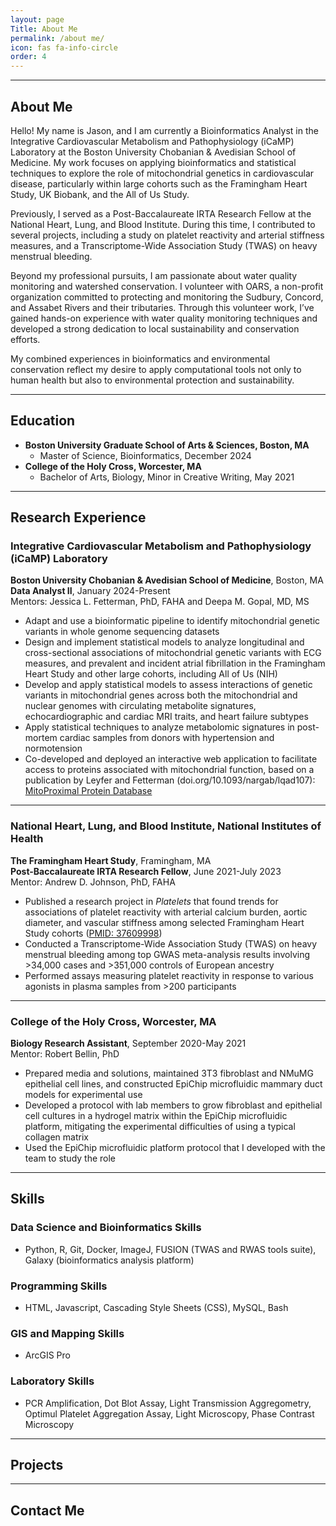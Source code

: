 ```yaml
---
layout: page
Title: About Me
permalink: /about me/
icon: fas fa-info-circle
order: 4
---
```


---

## About Me

Hello! My name is Jason, and I am currently a Bioinformatics Analyst in the Integrative Cardiovascular Metabolism and Pathophysiology (iCaMP) Laboratory at the Boston University Chobanian & Avedisian School of Medicine. My work focuses on applying bioinformatics and statistical techniques to explore the role of mitochondrial genetics in cardiovascular disease, particularly within large cohorts such as the Framingham Heart Study, UK Biobank, and the All of Us Study.

Previously, I served as a Post-Baccalaureate IRTA Research Fellow at the National Heart, Lung, and Blood Institute. During this time, I contributed to several projects, including a study on platelet reactivity and arterial stiffness measures, and a Transcriptome-Wide Association Study (TWAS) on heavy menstrual bleeding.

Beyond my professional pursuits, I am passionate about water quality monitoring and watershed conservation. I volunteer with OARS, a non-profit organization committed to protecting and monitoring the Sudbury, Concord, and Assabet Rivers and their tributaries. Through this volunteer work, I’ve gained hands-on experience with water quality monitoring techniques and developed a strong dedication to local sustainability and conservation efforts.

My combined experiences in bioinformatics and environmental conservation reflect my desire to apply computational tools not only to human health but also to environmental protection and sustainability.
 
 ---

## Education

- **Boston University Graduate School of Arts & Sciences, Boston, MA**
    - Master of Science, Bioinformatics, December 2024
- **College of the Holy Cross, Worcester, MA**
    - Bachelor of Arts, Biology, Minor in Creative Writing, May 2021

---

## Research Experience

### Integrative Cardiovascular Metabolism and Pathophysiology (iCaMP) Laboratory
**Boston University Chobanian & Avedisian School of Medicine**, Boston, MA  
**Data Analyst II**, January 2024-Present  
Mentors: Jessica L. Fetterman, PhD, FAHA and Deepa M. Gopal, MD, MS

- Adapt and use a bioinformatic pipeline to identify mitochondrial genetic variants in whole genome sequencing datasets
- Design and implement statistical models to analyze longitudinal and cross-sectional associations of mitochondrial genetic variants with ECG measures, and prevalent and incident atrial fibrillation in the Framingham Heart Study and other large cohorts, including All of Us (NIH)
- Develop and apply statistical models to assess interactions of genetic variants in mitochondrial genes across both the mitochondrial and nuclear genomes with circulating metabolite signatures, echocardiographic and cardiac MRI traits, and heart failure subtypes
- Apply statistical techniques to analyze metabolomic signatures in post-mortem cardiac samples from donors with hypertension and normotension
- Co-developed and deployed an interactive web application to facilitate access to proteins associated with mitochondrial function, based on a publication by Leyfer and Fetterman (doi.org/10.1093/nargab/lqad107): [MitoProximal Protein Database](https://mitoproximalproteindatabase.pythonanywhere.com)

---

### National Heart, Lung, and Blood Institute, National Institutes of Health  
**The Framingham Heart Study**, Framingham, MA  
**Post-Baccalaureate IRTA Research Fellow**, June 2021-July 2023  
Mentor: Andrew D. Johnson, PhD, FAHA

- Published a research project in *Platelets* that found trends for associations of platelet reactivity with arterial calcium burden, aortic diameter, and vascular stiffness among selected Framingham Heart Study cohorts ([PMID: 37609998](https://pubmed.ncbi.nlm.nih.gov/37609998))
- Conducted a Transcriptome-Wide Association Study (TWAS) on heavy menstrual bleeding among top GWAS meta-analysis results involving >34,000 cases and >351,000 controls of European ancestry
- Performed assays measuring platelet reactivity in response to various agonists in plasma samples from >200 participants

---

### College of the Holy Cross, Worcester, MA  
**Biology Research Assistant**, September 2020-May 2021  
Mentor: Robert Bellin, PhD

- Prepared media and solutions, maintained 3T3 fibroblast and NMuMG epithelial cell lines, and constructed EpiChip microfluidic mammary duct models for experimental use
- Developed a protocol with lab members to grow fibroblast and epithelial cell cultures in a hydrogel matrix within the EpiChip microfluidic platform, mitigating the experimental difficulties of using a typical collagen matrix
- Used the EpiChip microfluidic platform protocol that I developed with the team to study the role

---

## Skills

### Data Science and Bioinformatics Skills 
- Python, R, Git, Docker, ImageJ, FUSION (TWAS and RWAS tools suite),
Galaxy (bioinformatics analysis platform)

### Programming Skills 
- HTML, Javascript, Cascading Style Sheets (CSS), MySQL, Bash

### GIS and Mapping Skills
- ArcGIS Pro

### Laboratory Skills  
- PCR Amplification, Dot Blot Assay, Light Transmission Aggregometry, Optimul Platelet
Aggregation Assay, Light Microscopy, Phase Contrast Microscopy

--- 

## Projects

--- 

## Contact Me